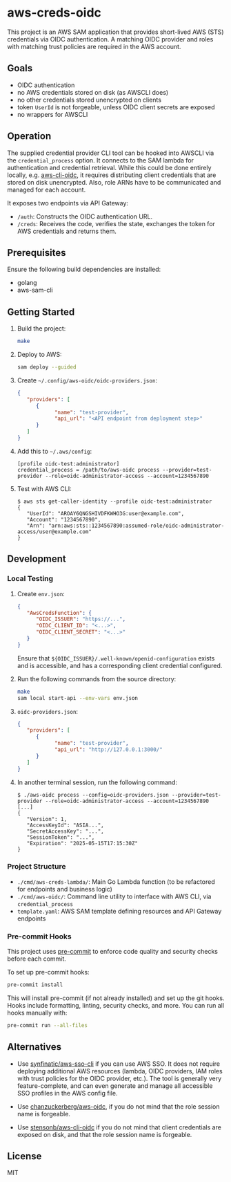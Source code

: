 # aws-creds-oidc

This project is an AWS SAM application that provides short-lived AWS (STS) credentials via OIDC authentication.  A matching OIDC provider and roles with matching trust policies are required in the AWS account.


## Goals

* OIDC authentication
* no AWS credentials stored on disk (as AWSCLI does)
* no other credentials stored unencrypted on clients
* token `UserId` is not forgeable, unless OIDC client secrets are exposed
* no wrappers for AWSCLI

## Operation

The supplied credential provider CLI tool can be hooked into AWSCLI via the `credential_process` option.  It connects to the SAM lambda for authentication and credential retrieval.  While this could be done entirely locally, e.g. [aws-cli-oidc](https://github.com/stensonb/aws-cli-oidc), it requires distributing client credentials that are stored on disk unencrypted.  Also, role ARNs have to be communicated and managed for each account.

It exposes two endpoints via API Gateway:

- `/auth`: Constructs the OIDC authentication URL.
- `/creds`: Receives the code, verifies the state, exchanges the token for AWS credentials and returns them.

## Prerequisites

Ensure the following build dependencies are installed:

- golang
- aws-sam-cli

## Getting Started

1. Build the project:

   ```sh
   make
   ```

2. Deploy to AWS:

   ```sh
   sam deploy --guided
   ```

3. Create `~/.config/aws-oidc/oidc-providers.json`:

   ```json
   {
      "providers": [
         {
               "name": "test-provider",
               "api_url": "<API endpoint from deployment step>"
         }
      ]
   }
   ```

4. Add this to `~/.aws/config`:

   ```
   [profile oidc-test:administrator]
   credential_process = /path/to/aws-oidc process --provider=test-provider --role=oidc-administrator-access --account=1234567890
   ```

5. Test with AWS CLI:

   ```console
   $ aws sts get-caller-identity --profile oidc-test:administrator
   {
      "UserId": "AROAY6QNGSHIVDFKWHO3G:user@example.com",
      "Account": "1234567890",
      "Arn": "arn:aws:sts::1234567890:assumed-role/oidc-administrator-access/user@example.com"
   }
   ```

## Development

### Local Testing

1. Create `env.json`:

   ```json
   {
      "AwsCredsFunction": {
         "OIDC_ISSUER": "https://...",
         "OIDC_CLIENT_ID": "<...>",
         "OIDC_CLIENT_SECRET": "<...>"
      }
   }
   ```

   Ensure that `${OIDC_ISSUER}/.well-known/openid-configuration` exists and is accessible, and has a corresponding client credential configured.

2. Run the following commands from the source directory:

   ```sh
   make
   sam local start-api --env-vars env.json
   ```

3. `oidc-providers.json`:

   ```json
   {
      "providers": [
         {
               "name": "test-provider",
               "api_url": "http://127.0.0.1:3000/"
         }
      ]
   }
   ```

4. In another terminal session, run the following command:

   ```console
   $ ./aws-oidc process --config=oidc-providers.json --provider=test-provider --role=oidc-administrator-access --account=1234567890
   [...]
   {
      "Version": 1,
      "AccessKeyId": "ASIA...",
      "SecretAccessKey": "...",
      "SessionToken": "...",
      "Expiration": "2025-05-15T17:15:30Z"
   }
   ```

### Project Structure
- `./cmd/aws-creds-lambda/`: Main Go Lambda function (to be refactored for endpoints and business logic)
- `./cmd/aws-oidc/`: Command line utility to interface with AWS CLI, via `credential_process`
- `template.yaml`: AWS SAM template defining resources and API Gateway endpoints

### Pre-commit Hooks

This project uses [pre-commit](https://pre-commit.com/) to enforce code quality and security checks before each commit.

To set up pre-commit hooks:

```sh
pre-commit install
```

This will install pre-commit (if not already installed) and set up the git hooks. Hooks include formatting, linting, security checks, and more. You can run all hooks manually with:

```sh
pre-commit run --all-files
```

## Alternatives

- Use [synfinatic/aws-sso-cli](https://github.com/synfinatic/aws-sso-cli) if you can use AWS SSO.  It does not require deploying additional AWS resources (lambda, OIDC providers, IAM roles with trust policies for the OIDC provider, etc.).  The tool is generally very feature-complete, and can even generate and manage all accessible SSO profiles in the AWS config file.

- Use [chanzuckerberg/aws-oidc](https://github.com/chanzuckerberg/aws-oidc), if you do not mind that the role session name is forgeable.

- Use [stensonb/aws-cli-oidc](https://github.com/stensonb/aws-cli-oidc) if you do not mind that client credentials are exposed on disk, and that the role session name is forgeable.

## License
MIT
